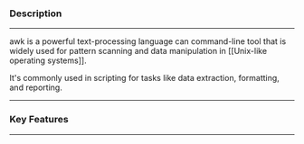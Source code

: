 ### Description
---


awk is a powerful text-processing language can command-line tool that is widely used for pattern scanning and data manipulation in [[Unix-like operating systems]]. 

It's commonly used in scripting for tasks like data extraction, formatting, and reporting.  

---

### Key Features
---

